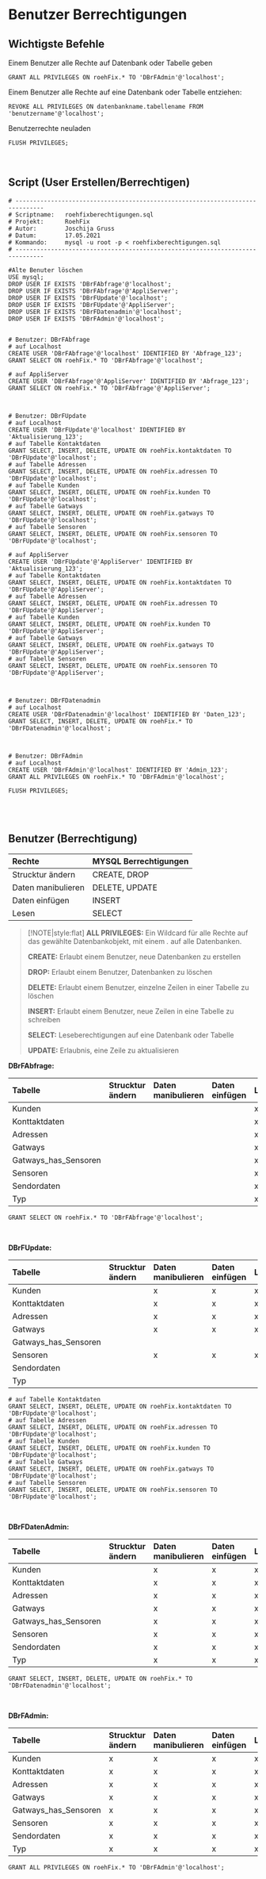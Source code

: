 # Benutzer Berrechtigungen

## Wichtigste Befehle 


Einem Benutzer alle Rechte auf Datenbank oder Tabelle geben
```Mysql
GRANT ALL PRIVILEGES ON roehFix.* TO 'DBrFAdmin'@'localhost';
```


Einem Benutzer alle Rechte auf eine Datenbank oder Tabelle entziehen:
```Mysql
REVOKE ALL PRIVILEGES ON datenbankname.tabellename FROM 'benutzername'@'localhost';
```

Benutzerrechte neuladen
```Mysql
FLUSH PRIVILEGES;
```

<br>

## Script (User Erstellen/Berrechtigen)

```roehfixBerechtigungen
# ------------------------------------------------------------------------------
# Scriptname:   roehfixberechtigungen.sql
# Projekt:      RoehFix
# Autor:        Joschija Gruss
# Datum:        17.05.2021
# Kommando:     mysql -u root -p < roehfixberechtigungen.sql
# ------------------------------------------------------------------------------

#Alte Benuter löschen
USE mysql;
DROP USER IF EXISTS 'DBrFAbfrage'@'localhost';
DROP USER IF EXISTS 'DBrFAbfrage'@'AppliServer';
DROP USER IF EXISTS 'DBrFUpdate'@'localhost';
DROP USER IF EXISTS 'DBrFUpdate'@'AppliServer';
DROP USER IF EXISTS 'DBrFDatenadmin'@'localhost';
DROP USER IF EXISTS 'DBrFAdmin'@'localhost';


# Benutzer: DBrFAbfrage
# auf Localhost
CREATE USER 'DBrFAbfrage'@'localhost' IDENTIFIED BY 'Abfrage_123';
GRANT SELECT ON roehFix.* TO 'DBrFAbfrage'@'localhost';

# auf AppliServer
CREATE USER 'DBrFAbfrage'@'AppliServer' IDENTIFIED BY 'Abfrage_123';
GRANT SELECT ON roehFix.* TO 'DBrFAbfrage'@'AppliServer';



# Benutzer: DBrFUpdate
# auf Localhost
CREATE USER 'DBrFUpdate'@'localhost' IDENTIFIED BY 'Aktualisierung_123';
# auf Tabelle Kontaktdaten
GRANT SELECT, INSERT, DELETE, UPDATE ON roehFix.kontaktdaten TO 'DBrFUpdate'@'localhost';
# auf Tabelle Adressen
GRANT SELECT, INSERT, DELETE, UPDATE ON roehFix.adressen TO 'DBrFUpdate'@'localhost';
# auf Tabelle Kunden
GRANT SELECT, INSERT, DELETE, UPDATE ON roehFix.kunden TO 'DBrFUpdate'@'localhost';
# auf Tabelle Gatways
GRANT SELECT, INSERT, DELETE, UPDATE ON roehFix.gatways TO 'DBrFUpdate'@'localhost';
# auf Tabelle Sensoren
GRANT SELECT, INSERT, DELETE, UPDATE ON roehFix.sensoren TO 'DBrFUpdate'@'localhost';

# auf AppliServer
CREATE USER 'DBrFUpdate'@'AppliServer' IDENTIFIED BY 'Aktualisierung_123';
# auf Tabelle Kontaktdaten
GRANT SELECT, INSERT, DELETE, UPDATE ON roehFix.kontaktdaten TO 'DBrFUpdate'@'AppliServer';
# auf Tabelle Adressen
GRANT SELECT, INSERT, DELETE, UPDATE ON roehFix.adressen TO 'DBrFUpdate'@'AppliServer';
# auf Tabelle Kunden
GRANT SELECT, INSERT, DELETE, UPDATE ON roehFix.kunden TO 'DBrFUpdate'@'AppliServer';
# auf Tabelle Gatways
GRANT SELECT, INSERT, DELETE, UPDATE ON roehFix.gatways TO 'DBrFUpdate'@'AppliServer';
# auf Tabelle Sensoren
GRANT SELECT, INSERT, DELETE, UPDATE ON roehFix.sensoren TO 'DBrFUpdate'@'AppliServer';



# Benutzer: DBrFDatenadmin
# auf Localhost
CREATE USER 'DBrFDatenadmin'@'localhost' IDENTIFIED BY 'Daten_123';
GRANT SELECT, INSERT, DELETE, UPDATE ON roehFix.* TO 'DBrFDatenadmin'@'localhost';



# Benutzer: DBrFAdmin
# auf Localhost
CREATE USER 'DBrFAdmin'@'localhost' IDENTIFIED BY 'Admin_123';
GRANT ALL PRIVILEGES ON roehFix.* TO 'DBrFAdmin'@'localhost';

FLUSH PRIVILEGES;
```
<br>
<br>


## Benutzer (Berrechtigung)

Rechte | MYSQL Berrechtigungen | 
:-------- | :---------- 
Strucktur ändern  |   CREATE, DROP 
Daten manibulieren |  DELETE, UPDATE 
Daten einfügen | INSERT  
Lesen |  SELECT

> [!NOTE|style:flat]
> __ALL PRIVILEGES:__ Ein Wildcard für alle Rechte auf das gewählte Datenbankobjekt, mit einem *.* auf alle Datenbanken.
>
> __CREATE:__ Erlaubt einem Benutzer, neue Datenbanken zu erstellen
>
> __DROP:__ Erlaubt einem Benutzer, Datenbanken zu löschen
>
> __DELETE:__ Erlaubt einem Benutzer, einzelne Zeilen in einer Tabelle zu löschen
>
> __INSERT:__ Erlaubt einem Benutzer, neue Zeilen in eine Tabelle zu schreiben
>
> __SELECT:__ Leseberechtigungen auf eine Datenbank oder Tabelle
>
> __UPDATE:__ Erlaubnis, eine Zeile zu aktualisieren

__DBrFAbfrage:__
 
Tabelle | Strucktur ändern | Daten manibulieren | Daten einfügen | Lesen 
:-------- | :---------- | :---------- | :---------- | :---------- 
Kunden |   |   |   | x |
Konttaktdaten |   |   |   | x |
Adressen |   |   |   | x |
Gatways |   |   |   | x |
Gatways_has_Sensoren |   |   |   | x |
Sensoren  |   |   |   | x |
Sendordaten  |   |   |   | x |
Typ |   |   |   | x |

```MYSQL
GRANT SELECT ON roehFix.* TO 'DBrFAbfrage'@'localhost';
```


<br>

__DBrFUpdate:__

Tabelle | Strucktur ändern | Daten manibulieren | Daten einfügen | Lesen 
:-------- | :---------- | :---------- | :---------- | :---------- 
Kunden |  | x | x | x |
Konttaktdaten |   | x | x | x |
Adressen |   | x | x | x |
Gatways |   | x | x | x |
Gatways_has_Sensoren |   |   |   |   |
Sensoren  |   | x | x | x |
Sendordaten  |   |   |   |   |
Typ |   |   |   |   |


```MYSQL
# auf Tabelle Kontaktdaten
GRANT SELECT, INSERT, DELETE, UPDATE ON roehFix.kontaktdaten TO 'DBrFUpdate'@'localhost';
# auf Tabelle Adressen
GRANT SELECT, INSERT, DELETE, UPDATE ON roehFix.adressen TO 'DBrFUpdate'@'localhost';
# auf Tabelle Kunden
GRANT SELECT, INSERT, DELETE, UPDATE ON roehFix.kunden TO 'DBrFUpdate'@'localhost';
# auf Tabelle Gatways
GRANT SELECT, INSERT, DELETE, UPDATE ON roehFix.gatways TO 'DBrFUpdate'@'localhost';
# auf Tabelle Sensoren
GRANT SELECT, INSERT, DELETE, UPDATE ON roehFix.sensoren TO 'DBrFUpdate'@'localhost';
```

<br>

__DBrFDatenAdmin:__


Tabelle | Strucktur ändern | Daten manibulieren | Daten einfügen | Lesen 
:-------- | :---------- | :---------- | :---------- | :---------- 
Kunden |   | x | x | x |
Konttaktdaten |   | x | x | x |
Adressen |   | x | x | x |
Gatways |   | x | x | x |
Gatways_has_Sensoren |   | x | x | x |
Sensoren  |   | x | x | x |
Sendordaten  |   | x | x | x |
Typ |   | x | x | x |


```MYSQL
GRANT SELECT, INSERT, DELETE, UPDATE ON roehFix.* TO 'DBrFDatenadmin'@'localhost';
```

<br>

__DBrFAdmin:__


Tabelle | Strucktur ändern | Daten manibulieren | Daten einfügen | Lesen 
:-------- | :---------- | :---------- | :---------- | :---------- 
Kunden | x | x | x | x |
Konttaktdaten | x | x | x | x |
Adressen | x | x | x | x |
Gatways | x | x | x | x |
Gatways_has_Sensoren | x | x | x | x |
Sensoren  | x | x | x | x |
Sendordaten  | x | x | x | x |
Typ | x | x | x | x |


```MYSQL
GRANT ALL PRIVILEGES ON roehFix.* TO 'DBrFAdmin'@'localhost';
```


